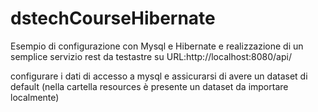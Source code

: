 # dstechCourseHibernate

Esempio di configurazione con Mysql e Hibernate e realizzazione di un semplice servizio rest da testastre su URL:http://localhost:8080/api/

configurare i dati di accesso a mysql e assicurarsi di avere un dataset di default (nella cartella resources è presente un dataset da importare localmente)
